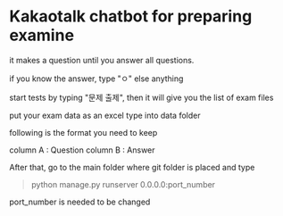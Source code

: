Kakaotalk chatbot for preparing examine
=======================================

it makes a question until you answer all questions.

if you know the answer, type "ㅇ" 
else anything

start tests by typing "문제 출제", then it will give you the list of exam files

put your exam data as an excel type into data folder

following is the format you need to keep

column A : Question
column B : Answer

After that, go to the main folder where git folder is placed and type
> python manage.py runserver 0.0.0.0:port_number

port_number is needed to be changed



